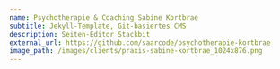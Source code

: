 ```yaml
---
name: Psychotherapie & Coaching Sabine Kortbrae
subtitle: Jekyll-Template, Git-basiertes CMS
description: Seiten-Editor Stackbit
external_url: https://github.com/saarcode/psychotherapie-kortbrae
image_path: /images/clients/praxis-sabine-kortbrae_1024x876.png
---
```

